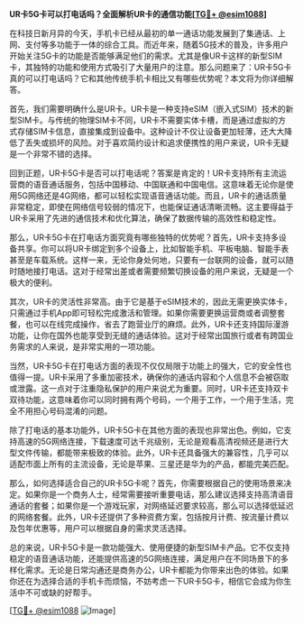 **UR卡5G卡可以打电话吗？全面解析UR卡的通信功能[[TG💪+ @esim1088](https://t.me/s/esim1088)]**

在科技日新月异的今天，手机卡已经从最初的单一通话功能发展到了集通话、上网、支付等多功能于一体的综合工具。而近年来，随着5G技术的普及，许多用户开始关注5G卡的功能是否能够满足他们的需求。尤其是像UR卡这样的新型SIM卡，其独特的功能和使用方式吸引了大量用户的注意。那么问题来了：UR卡5G卡真的可以打电话吗？它和其他传统手机卡相比又有哪些优势呢？本文将为你详细解答。

首先，我们需要明确什么是UR卡。UR卡是一种支持eSIM（嵌入式SIM）技术的新型SIM卡。与传统的物理SIM卡不同，UR卡不需要实体卡槽，而是通过虚拟的方式存储SIM卡信息，直接集成到设备中。这种设计不仅让设备更加轻薄，还大大降低了丢失或损坏的风险。对于喜欢简约设计和追求便携性的用户来说，UR卡无疑是一个非常不错的选择。

回到正题，UR卡5G卡是否可以打电话呢？答案是肯定的！UR卡支持所有主流运营商的语音通话服务，包括中国移动、中国联通和中国电信。这意味着无论你是使用5G网络还是4G网络，都可以轻松实现语音通话功能。而且，UR卡的通话质量非常稳定，即使在网络信号较弱的情况下，也能保证通话清晰流畅。这主要得益于UR卡采用了先进的通信技术和优化算法，确保了数据传输的高效性和稳定性。

那么，UR卡5G卡在打电话方面究竟有哪些独特的优势呢？首先，UR卡支持多设备共享。你可以将UR卡绑定到多个设备上，比如智能手机、平板电脑、智能手表甚至是车载系统。这样一来，无论你身处何地，只要有一台联网的设备，就可以随时随地接打电话。这对于经常出差或者需要频繁切换设备的用户来说，无疑是一个极大的便利。

其次，UR卡的灵活性非常高。由于它是基于eSIM技术的，因此无需更换实体卡，只需通过手机App即可轻松完成激活和管理。如果你需要更换运营商或者调整套餐，也可以在线完成操作，省去了跑营业厅的麻烦。此外，UR卡还支持国际漫游功能，让你在国外也能享受到无缝的通话体验。这对于经常出国旅行或者有跨国业务需求的人来说，是非常实用的一项功能。

当然，UR卡5G卡在打电话方面的表现不仅仅局限于功能上的强大，它的安全性也值得一提。UR卡采用了多重加密技术，确保你的通话内容和个人信息不会被窃取或泄露。这一点对于注重隐私保护的用户来说尤为重要。同时，UR卡还支持双卡双待功能，这意味着你可以同时拥有两个号码，一个用于工作，一个用于生活，完全不用担心号码混淆的问题。

除了打电话的基本功能外，UR卡5G卡在其他方面的表现也非常出色。例如，它支持高速的5G网络连接，下载速度可达千兆级别，无论是观看高清视频还是进行大型文件传输，都能带来极致的体验。此外，UR卡还具备强大的兼容性，几乎可以适配市面上所有的主流设备，无论是苹果、三星还是华为的产品，都能完美匹配。

那么，如何选择适合自己的UR卡5G卡呢？首先，你需要根据自己的使用场景来决定。如果你是一个商务人士，经常需要接听重要电话，那么建议选择支持高清语音通话的套餐；如果你是一个游戏玩家，对网络延迟要求较高，那么可以选择低延迟的网络套餐。此外，UR卡还提供了多种资费方案，包括按月计费、按流量计费以及包年优惠等，用户可以根据自身的需求灵活选择。

总的来说，UR卡5G卡是一款功能强大、使用便捷的新型SIM卡产品。它不仅支持稳定的语音通话功能，还能提供高速的5G网络连接，满足用户在不同场景下的多样化需求。无论是日常沟通还是商务办公，UR卡都能为你带来出色的体验。如果你还在为选择合适的手机卡而烦恼，不妨考虑一下UR卡5G卡，相信它会成为你生活中不可或缺的好帮手。

[[TG💪+ @esim1088](https://t.me/s/esim1088) ![Image](https://i.postimg.cc/4NQfJmqS/Snipaste-2025-05-13-00-14-12.png)]